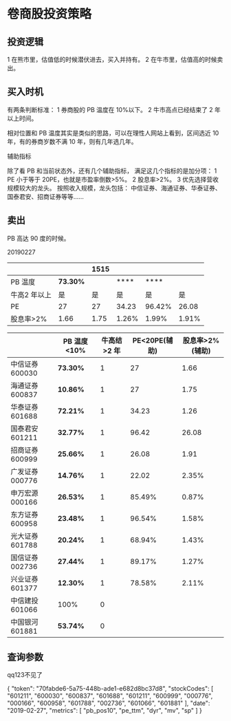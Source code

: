 # 卷商股投资策略

## 投资逻辑

1 在熊市里，估值低的时候潜伏进去，买入并持有。
2 在牛市里，估值高的时候卖出。

## 买入时机

有两条判断标准：
1 券商股的 PB 温度在 10%以下。
2 牛市高点已经结束了 2 年以上时间。

相对位置和 PB 温度其实是类似的思路，可以在理性人网站上看到，区间选近 10 年，有的券商岁数不满 10 年，则有几年选几年。

辅助指标

除了看 PB 和当前状态外，还有几个辅助指标，
满足这几个指标的是加分项：
1 PE 小于等于 20PE，也就是市盈率倒数>5%。
2 股息率>2%。
3 优先选择营收规模较大的龙头。
按照收入规模，龙头包括：
中信证券、海通证券、华泰证券、国泰君安、招商证券等等……

## 卖出

PB 高达 90 度的时候。

20190227

|              |            | **1515** |       |        |       |
| ------------ | ---------- | -------- | ----- | ------ | ----- |
| PB 温度      | **73.30%** |          | ****  | ****   |       |
| 牛高2 年以上 | 是         | 是       | 是    | 是     | 是    |
| PE           | 27         | 27       | 34.23 | 96.42% | 26.08 |
| 股息率>2%    | 1.66       | 1.75     | 1.26% | 1.99%  | 1.91% |

|                | PB 温度<10% | 牛高结>2 年 | PE<20PE(辅助) | 股息率>2%(辅助) |
| -------------- | ----------- | ----------- | ------------- | --------------- |
| 中信证券600030 | **73.30%**  | 1           | 27            | 1.66            |
| 海通证券600837 | **10.86%**  | 1           | 27            | 1.75            |
| 华泰证券601688 | **72.21%**  | 1           | 34.23         | 1.26            |
| 国泰君安601211 | **32.77%**  | 1           | 96.42         | 26.08           |
| 招商证券600999 | **25.66%**  | 1           | 26.08         | 1.91            |
| 广发证券000776 | **14.76%**  | 1           | 22.02         | 2.35%           |
| 申万宏源000166 | **26.53%**  | 1           | 85.49%        | 0.87%           |
| 东方证券600958 | **23.48%**  | 1           | 96.54%        | 1.58%           |
| 光大证券601788 | **20.24%**  | 1           | 68.94%        | 1.43%           |
| 国信证券002736 | **27.44%**  | 1           | 89.17%        | 1.27%           |
| 兴业证券601377 | **12.30%**  | 1           | 78.58%        | 2.11%           |
| 中信建投601066 | 100%        | 0           |               |                 |
| 中国银河601881 | **53.74%**  | 0           |               |                 |

## 查询参数

qq123不见了

{
	"token": "70fabde6-5a75-448b-ade1-e682d8bc37d8",
	"stockCodes": [
		"601211",
		"600030",
		"600837",
		"601688",
		"601211",
		"600999",
		"000776",
		"000166",
		"600958",
		"601788",
		"002736",
		"601066",
		"601881"
	],
	"date": "2019-02-27",
	"metrics": [
		"pb_pos10",
		"pe_ttm",
		"dyr",
		"mv",
		"sp"
	]
}